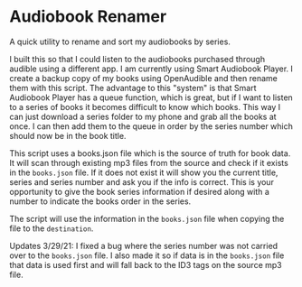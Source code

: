 # Audiobook Renamer

A quick utility to rename and sort my audiobooks by series.

I built this so that I could listen to the audiobooks purchased through audible using a different app. I am currently using Smart Audiobook Player. I create a backup copy of my books using OpenAudible and then rename them with this script. The advantage to this "system" is that Smart Audiobook Player has a queue function, which is great, but if I want to listen to a series of books it becomes difficult to know which books. This way I can just download a series folder to my phone and grab all the books at once. I can then add them to the queue in order by the series number which should now be in the book title.

This script uses a books.json file which is the source of truth for book data. It will scan through existing mp3 files from the source and check if it exists in the `books.json` file. If it does not exist it will show you the current title, series and series number and ask you if the info is correct. This is your opportunity to give the book series information if desired along with a number to indicate the books order in the series.

The script will use the information in the `books.json` file when copying the file to the `destination`.

Updates 3/29/21: I fixed a bug where the series number was not carried over to the `books.json` file. I also made it so if data is in the `books.json` file that data is used first and will fall back to the ID3 tags on the source mp3 file.
